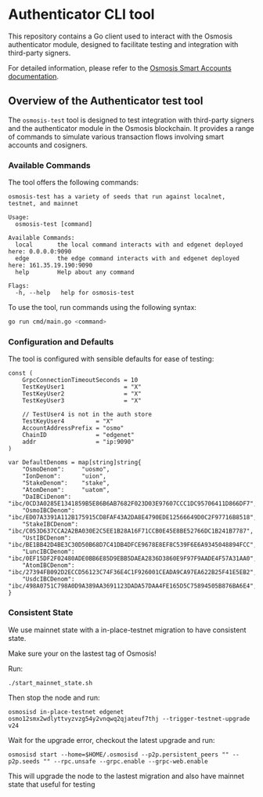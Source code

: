 # Authenticator CLI tool

This repository contains a Go client used to interact with the Osmosis authenticator module, designed to facilitate testing and integration with third-party signers.

For detailed information, please refer to the [Osmosis Smart Accounts documentation](https://github.com/osmosis-labs/osmosis/tree/feat/smart-accounts).

## Overview of the Authenticator test tool

The `osmosis-test` tool is designed to test integration with third-party signers and the authenticator module in the Osmosis blockchain. It provides a range of commands to simulate various transaction flows involving smart accounts and cosigners.

### Available Commands

The tool offers the following commands:

```
osmosis-test has a variety of seeds that run against localnet, testnet, and mainnet

Usage:
  osmosis-test [command]

Available Commands:
  local       the local command interacts with and edgenet deployed here: 0.0.0.0:9090
  edge        the edge command interacts with and edgenet deployed here: 161.35.19.190:9090
  help        Help about any command

Flags:
  -h, --help   help for osmosis-test
```

To use the tool, run commands using the following syntax:

```bash
go run cmd/main.go <command>
```

### Configuration and Defaults

The tool is configured with sensible defaults for ease of testing:
```
const (
	GrpcConnectionTimeoutSeconds = 10
	TestKeyUser1                 = "X"
	TestKeyUser2                 = "X"
	TestKeyUser3                 = "X"

	// TestUser4 is not in the auth store
	TestKeyUser4         = "X"
	AccountAddressPrefix = "osmo"
	ChainID              = "edgenet"
	addr                 = "ip:9090"
)

var DefaultDenoms = map[string]string{
	"OsmoDenom":     "uosmo",
	"IonDenom":      "uion",
	"StakeDenom":    "stake",
	"AtomDenom":     "uatom",
	"DaIBCiDenom":   "ibc/0CD3A0285E1341859B5E86B6AB7682F023D03E97607CCC1DC95706411D866DF7",
	"OsmoIBCDenom":  "ibc/ED07A3391A112B175915CD8FAF43A2DA8E4790EDE12566649D0C2F97716B8518",
	"StakeIBCDenom": "ibc/C053D637CCA2A2BA030E2C5EE1B28A16F71CCB0E45E8BE52766DC1B241B7787",
	"UstIBCDenom":   "ibc/BE1BB42D4BE3C30D50B68D7C41DB4DFCE9678E8EF8C539F6E6A9345048894FCC",
	"LuncIBCDenom":  "ibc/0EF15DF2F02480ADE0BB6E85D9EBB5DAEA2836D3860E9F97F9AADE4F57A31AA0",
	"AtomIBCDenom":  "ibc/27394FB092D2ECCD56123C74F36E4C1F926001CEADA9CA97EA622B25F41E5EB2",
	"UsdcIBCDenom":  "ibc/498A0751C798A0D9A389AA3691123DADA57DAA4FE165D5C75894505B876BA6E4",
}

```

### Consistent State

We use mainnet state with a in-place-testnet migration to have consistent state.

Make sure your on the lastest tag of Osmosis!

Run:
```
./start_mainnet_state.sh
```

Then stop the node and run:
```
osmosisd in-place-testnet edgenet osmo12smx2wdlyttvyzvzg54y2vnqwq2qjateuf7thj --trigger-testnet-upgrade v24
```

Wait for the upgrade error, checkout the latest upgrade and run:
```
osmosisd start --home=$HOME/.osmosisd --p2p.persistent_peers "" --p2p.seeds "" --rpc.unsafe --grpc.enable --grpc-web.enable
```

This will upgrade the node to the lastest migration and also have mainnet state that useful for testing
